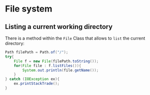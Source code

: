 # File system

## Listing a current working directory

There is a method within the `File` Class that allows to `list` the current directory:

```Java
Path filePath = Path.of("/");
try{
    File f = new File(filePath.toString());
    for(File file : f.listFiles()){
        System.out.println(file.getName());
    }
} catch (IOException ex){
    ex.printStackTrade();
}
```
